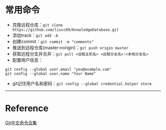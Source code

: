 # 常用命令
- 克隆远程仓库：`git clone https://github.com/liucc09/KnowledgeDatabase.git`
- 添加track：`git add -A`
- 创建commit：`git commit -m "comments"`
- 推送到远程仓库(master->origin)：`git push origin master`
- 获取远程分支并合并：`git pull <远程主机名> <远程分支名>:<本地分支名>`
- 配置用户信息：
```git
git config --global user.email "you@example.com"
git config --global user.name "Your Name"
```
- git记住用户名和密码：`git config --global credential.helper store`   

---
# Reference
[Git中文命令合集](https://www.yiibai.com/git)